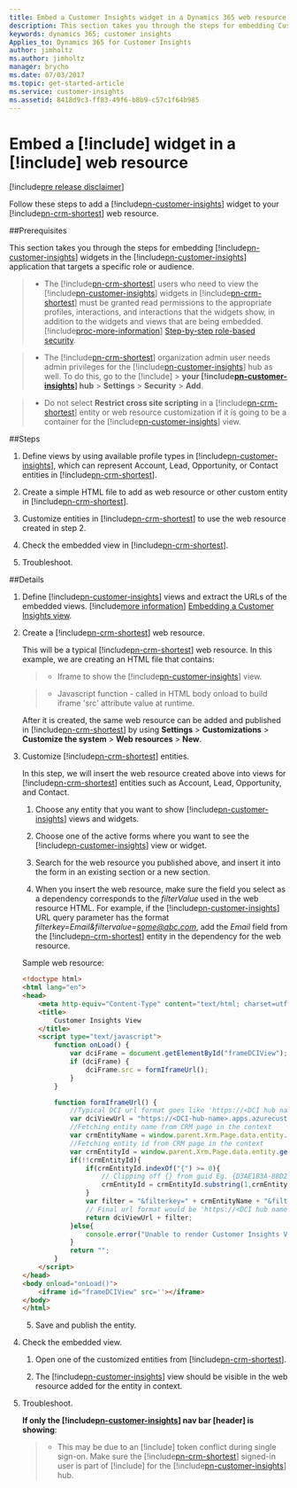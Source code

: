 ```yaml
---
title: Embed a Customer Insights widget in a Dynamics 365 web resource | Microsoft Docs
description: This section takes you through the steps for embedding Customer Insights widgets in the Customer Insights application that targets a specific role or audience.
keywords: dynamics 365; customer insights
Applies_to: Dynamics 365 for Customer Insights
author: jimholtz
ms.author: jimholtz
manager: brycho
ms.date: 07/03/2017
ms.topic: get-started-article
ms.service: customer-insights 
ms.assetid: 8418d9c3-ff83-49f6-b8b9-c57c1f64b985
---
```

Embed a [!include[](../../includes/pn-customer-insights-short.md)] widget in a [!include[](../../includes/pn-dynamics-crm.md)] web resource
=========================
[!include[pre release disclaimer](../../includes/cc-beta-prerelease-disclaimer.md)]

Follow these steps to add a [!include[pn-customer-insights](../../includes/pn-customer-insights-full.md)] widget to your [!include[pn-crm-shortest](../../includes/pn-crm-shortest.md)] web resource. 

##Prerequisites

This section takes you through the steps for embedding [!include[pn-customer-insights](../../includes/pn-customer-insights-short.md)] widgets in the [!include[pn-customer-insights](../../includes/pn-customer-insights-short.md)] application that targets a specific role or audience.

>-   The [!include[pn-crm-shortest](../../includes/pn-crm-shortest.md)] users who need to view the [!include[pn-customer-insights](../../includes/pn-customer-insights-short.md)] widgets in [!include[pn-crm-shortest](../../includes/pn-crm-shortest.md)] must be granted read permissions to the appropriate profiles, interactions, and interactions that the widgets show, in addition to the widgets and views that are being embedded. [!include[proc-more-information](../../includes/proc-more-information.md)] [Step-by-step role-based security](./stepbysteprolebasedsecurity.md).

>-   The [!include[pn-crm-shortest](../../includes/pn-crm-shortest.md)] organization admin user needs admin privileges for the [!include[pn-customer-insights](../../includes/pn-customer-insights-short.md)] hub as well. To do this, go to the [!include[](../../includes/pn-azure-portal.md)] > **your [!include[pn-customer-insights](../../includes/pn-customer-insights-short.md)] hub** > **Settings** > **Security** > **Add**.

>-   Do not select **Restrict cross site scripting** in a [!include[pn-crm-shortest](../../includes/pn-crm-shortest.md)] entity or web resource customization if it is going to be a container for the [!include[pn-customer-insights](../../includes/pn-customer-insights-short.md)] view.

##Steps

1.  Define views by using available profile types in [!include[pn-customer-insights](../../includes/pn-customer-insights-short.md)], which can represent Account, Lead, Opportunity, or Contact entities in [!include[pn-crm-shortest](../../includes/pn-crm-shortest.md)].

2.  Create a simple HTML file to add as web resource or other custom entity in [!include[pn-crm-shortest](../../includes/pn-crm-shortest.md)].

3.  Customize entities in [!include[pn-crm-shortest](../../includes/pn-crm-shortest.md)] to use the web resource created in step 2.

4.  Check the embedded view in [!include[pn-crm-shortest](../../includes/pn-crm-shortest.md)].

5.  Troubleshoot.

##Details

1.   Define [!include[pn-customer-insights](../../includes/pn-customer-insights-short.md)] views and extract the URLs of the embedded views. [!include[more information](../../includes/proc-more-information.md)] [Embedding a Customer Insights view](./embedaciview.md).

2.   Create a [!include[pn-crm-shortest](../../includes/pn-crm-shortest.md)] web resource.

     This will be a typical [!include[pn-crm-shortest](../../includes/pn-crm-shortest.md)] web resource. In this example, we are creating an HTML file that contains:

     >-   Iframe to show the [!include[pn-customer-insights](../../includes/pn-customer-insights-short.md)] view.

     >-   Javascript function - called in HTML body onload to build iframe 'src' attribute value at runtime.

     <!--See the "sample webresource.txt" sample HTML file.-->

     After it is created, the same web resource can be added and published in [!include[pn-crm-shortest](../../includes/pn-crm-shortest.md)] by using **Settings** > **Customizations** > **Customize the system** > **Web resources** > **New**. 

3.   Customize [!include[pn-crm-shortest](../../includes/pn-crm-shortest.md)] entities.

     In this step, we will insert the web resource created above into views for [!include[pn-crm-shortest](../../includes/pn-crm-shortest.md)] entities such as Account, Lead, Opportunity, and Contact.

     1.  Choose any entity that you want to show [!include[pn-customer-insights](../../includes/pn-customer-insights-short.md)] views and widgets.

     2.  Choose one of the active forms where you want to see the [!include[pn-customer-insights](../../includes/pn-customer-insights-short.md)] view or widget.

     3.  Search for the web resource you published above, and insert it into the form in an existing section or a new section.

     4.  When you insert the web resource, make sure the field you select as a dependency corresponds to the *filterValue* used in the web resource HTML. For example, if the [!include[pn-customer-insights](../../includes/pn-customer-insights-short.md)] URL query parameter has the format *filterkey=Email&filtervalue=some@abc.com*, add the *Email* field from the [!include[pn-crm-shortest](../../includes/pn-crm-shortest.md)] entity in the dependency for the web resource.
     
      Sample web resource:

       ```html
       <!doctype html>
       <html lang="en">
       <head>
           <meta http-equiv="Content-Type" content="text/html; charset=utf-8">
           <title>
               Customer Insights View
           </title>
           <script type="text/javascript">
               function onLoad() {
                   var dciFrame = document.getElementById("frameDCIView");
                   if (dciFrame) {
                       dciFrame.src = formIframeUrl();
                   }
               }

               function formIframeUrl() {      
                   //Typical DCI url format goes like 'https://<DCI hub name>.apps.azurecustomerinsights.com?viewid=<DCI view id>'
                   var dciViewUrl = "https://<DCI-hub-name>.apps.azurecustomerinsights.com?viewid=<DCI-view-id>";
                   //Fetching entity name from CRM page in the context
                   var crmEntityName = window.parent.Xrm.Page.data.entity.getEntityName()+ "id";
                   //Fetching entity id from CRM page in the context
                   var crmEntityId = window.parent.Xrm.Page.data.entity.getId();
                   if(!!crmEntityId){
                       if(crmEntityId.indexOf("{") >= 0){
                           // Clipping off {} from guid Eg. {D3AE1B3A-8BD2-E411-80EF-C4346BAC7BE8} to D3AE1B3A-8BD2-E411-80EF-C4346BAC7BE8                 
                           crmEntityId = crmEntityId.substring(1,crmEntityId.length - 1);
                       }
                       var filter = "&filterkey=" + crmEntityName + "&filtervalue=" + crmEntityId.toLowerCase();
                       // Final url format would be 'https://<DCI hub name>.apps.azurecustomerinsights.com?viewid=<DCI view id>&filterkey=<crmEntityName>&filtervalue=<crmEntityId>'
                       return dciViewUrl + filter; 
                   }else{
                       console.error("Unable to render Customer Insights View");
                   }  
                   return "";
               }
           </script>
       </head>
       <body onload="onLoad()">
           <iframe id="frameDCIView" src=''></iframe>
       </body>
       </html>
       ```

     5.  Save and publish the entity.

4.   Check the embedded view.

     1.  Open one of the customized entities from [!include[pn-crm-shortest](../../includes/pn-crm-shortest.md)].

     2.  The [!include[pn-customer-insights](../../includes/pn-customer-insights-short.md)] view should be visible in the web resource added for the entity in context.

5.   Troubleshoot.

     **If only the [!include[pn-customer-insights](../../includes/pn-customer-insights-short.md)] nav bar [header] is showing**:

     >-   This may be due to an [!include[](../../includes/pn-azure-active-directory.md)] token conflict during single sign-on. Make sure the [!include[pn-crm-shortest](../../includes/pn-crm-shortest.md)] signed-in user is part of [!include[](../../includes/pn-azure-active-directory.md)] for the [!include[pn-customer-insights](../../includes/pn-customer-insights-short.md)] hub.

